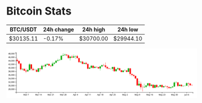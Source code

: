 # Bitcoin Stats

BTC/USDT|24h change|24h high|24h low|
|---|---|---|---|
|$30135.11|-0.17%|$30700.00|$29944.10|

<img src="./chart.svg">

